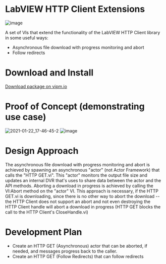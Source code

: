 # LabVIEW HTTP Client Extensions
![image](https://user-images.githubusercontent.com/381432/105567072-8f375880-5ce4-11eb-82e8-8c9a94224876.png)

A set of VIs that extend the functionality of the LabVIEW HTTP Client library in some useful ways:

- Asynchronous file download with progress monitoring and abort
- Follow redirects

# Download and Install
[Download package on vipm.io](https://www.vipm.io/package/jki_lib_http_client_extensions/)

# Proof of Concept (demonstrating use case)
![2021-01-22_17-46-45-2](https://user-images.githubusercontent.com/381432/105565157-2e0a8780-5cda-11eb-8715-e8ef35e02447.gif)
![image](https://user-images.githubusercontent.com/381432/105565260-d7517d80-5cda-11eb-98e9-84387756999f.png)

# Design Approach
The asynchronous file download with progress monitoring and abort is achieved by spawning an asynchronous "actor" (not Actor Framework) that calls the "HTTP GET.vi".  This "actor" monitors the output file size and updates an internal DVR that's uses to share data between the actor and the API methods.  Aborting a download in progress is achieved by calling the VI:Abort method on the "actor" VI. This approach is necessary, if the HTTP GET.vi is downloading, since there is no other way to abort the download -- the HTTP Client does not support an abort and not even destroying the HTTP Client handle will abort a download in progress (HTTP GET blocks the call to the HTTP Client's CloseHandle.vi)

# Development Plan
- Create an HTTP GET (Asynchronous) actor that can be aborted, if needed, and messages progress back to the caller.
- Create an HTTP GET (Follow Redirects) that can follow redirects
